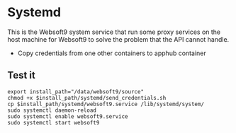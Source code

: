 # Systemd

This is the Websoft9 system service that run some proxy services on the host machine for Websoft9 to solve the problem that the API cannot handle.

- Copy credentials from one other containers to apphub container

## Test it

```
export install_path="/data/websoft9/source"
chmod +x $install_path/systemd/send_credentials.sh
cp $install_path/systemd/websoft9.service /lib/systemd/system/
sudo systemctl daemon-reload
sudo systemctl enable websoft9.service  
sudo systemctl start websoft9
```